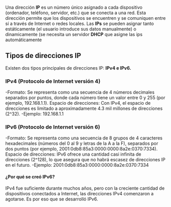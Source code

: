 Una dirección **IP** es un número único asignado a cada dispositivo (ordenador, teléfono, servidor, etc.) que se conecta a una red. Esta dirección permite que los dispositivos se encuentren y se comuniquen entre sí a través de Internet o redes locales.
Las **IPs** se pueden asignar tanto estáticamente (el usuario introduce sus datos manualmente) o dinamicamente (se necesita un servidor **DHCP** que asigne las ips automáticamente

## Tipos de direcciones IP

Existen dos tipos principales de direcciones IP: **IPv4 e IPv6.**

### IPv4 (Protocolo de Internet versión 4)
-Formato: Se representa como una secuencia de 4 números decimales separados por puntos, donde cada número tiene un valor entre 0 y 255 (por ejemplo, 192.168.1.1).
Espacio de direcciones: Con IPv4, el espacio de direcciones es limitado a aproximadamente 4.3 mil millones de direcciones (2^32).
-Ejemplo: 192.168.1.1

### IPv6 (Protocolo de Internet versión 6)

-Formato: Se representa como una secuencia de 8 grupos de 4 caracteres hexadecimales (números del 0 al 9 y letras de la A a la F), separados por dos puntos (por ejemplo, 2001:0db8:85a3:0000:0000:8a2e:0370:7334).
Espacio de direcciones: IPv6 ofrece una cantidad casi infinita de direcciones (2^128), lo que asegura que no habrá escasez de direcciones IP en el futuro.
-Ejemplo: 2001:0db8:85a3:0000:0000:8a2e:0370:7334

#### ¿Por qué se creó IPv6?

IPv4 fue suficiente durante muchos años, pero con la creciente cantidad de dispositivos conectados a Internet, las direcciones IPv4 comenzaron a agotarse. Es por eso que se desarrolló IPv6.


